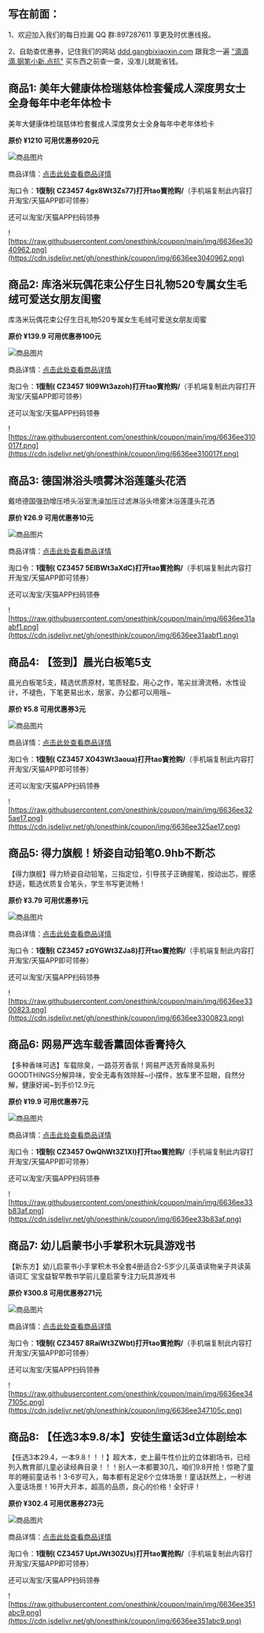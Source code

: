 ## 写在前面：

1、欢迎加入我们的每日捡漏 QQ 群:897287611 享更及时优惠线报。

2、自助查优惠券，记住我们的网站 [ddd.gangbixiaoxin.com](https://ddd.gangbixiaoxin.com) 跟我念一遍 ["滴滴滴.钢笔小新.点抗"](https://ddd.gangbixiaoxin.com) 买东西之前查一查，没准儿就能省钱。

## 商品1: 美年大健康体检瑞慈体检套餐成人深度男女士全身每年中老年体检卡

美年大健康体检瑞慈体检套餐成人深度男女士全身每年中老年体检卡

**原价 ¥1210 可用优惠券920元**

![商品图片](https://img.alicdn.com/bao/uploaded/i1/2207948535255/O1CN01NlkqxO1ogqGciohNh_!!0-item_pic.jpg)

商品详情：[点击此处查看商品详情](https://s.click.taobao.com/t?e=m%3D2%26s%3D6PEJKa3q%2BXhw4vFB6t2Z2ueEDrYVVa64yK8Cckff7TXLWlSKdGSYDh%2F2FvNYp52b1aH1Hk3GeOjWbLW7uhxyboGvCrJWHk1%2FTyVl44vrPmd3miNKHWpinpVm%2FOAUUFw71qrpxiwMoCNxc1AtbZGVSw0zXp%2FIdwR3itbFU7xF2UDNEPXytV9ALoS4zvCRUrqu4CjdFp7roI%2Be58XY4Psq5jlp9fCaXRT3Bibg6qVU2ta%2BNJLNqj63TG9q6rAdW1EkkqD%2Bd2QnzBMbkJ5QxPS2Ci%2FKfJmqgrYAfWsUjZoD5RB6BuHoPKn5HK5V4Ao04KocDseal0NfMDXJpWvVCAyWdKJn5AyUbPoV&amp;union_lens=lensId:TAPI@1714875936@213f9928_119b_18f46922da7_a3b1@01)

淘口令：**1復制( CZ3457 4gx8Wt3Zs77)打开tao寳抢购/**（手机端复制此内容打开淘宝/天猫APP即可领券）</p>

还可以淘宝/天猫APP扫码领券

![https://raw.githubusercontent.com/onesthink/coupon/main/img/6636ee3040962.png](https://cdn.jsdelivr.net/gh/onesthink/coupon/img/6636ee3040962.png)

## 商品2: 库洛米玩偶花束公仔生日礼物520专属女生毛绒可爱送女朋友闺蜜

库洛米玩偶花束公仔生日礼物520专属女生毛绒可爱送女朋友闺蜜

**原价 ¥139.9 可用优惠券100元**

![商品图片](https://img.alicdn.com/bao/uploaded/i3/2207933488865/O1CN01UNb1zG2FME4qSUqbM_!!2207933488865.jpg)

商品详情：[点击此处查看商品详情](https://s.click.taobao.com/t?e=m%3D2%26s%3DaaDSeb1Gqotw4vFB6t2Z2ueEDrYVVa64XoO8tOebS%2BfLWlSKdGSYDh%2F2FvNYp52blovu%2FCElQOvWbLW7uhxyboGvCrJWHk1%2FTyVl44vrPmd3miNKHWpinpVm%2FOAUUFw71qrpxiwMoCNxc1AtbZGVSyNJIOc0Zu0Er6mO2AbXggnNEPXytV9ALoS4zvCRUrquaW%2F6hpo14Pq6LpVCGyLRWZJODt3oLN2pkkiF9dfmPTsFReogZ8rxQXQm54U1LBaGelT7PjE%2B6DMbkJ5QxPS2Ci%2FKfJmqgrYAfWsUjZoD5RDku0g0R1AZws4jqW7GgSc8Dseal0NfMDXJpWvVCAyWdKJn5AyUbPoV&amp;union_lens=lensId:TAPI@1714875937@212c5cbd_11a6_18f4692331d_bbf4@01)

淘口令：**1復制( CZ3457 1I09Wt3azoh)打开tao寳抢购/**（手机端复制此内容打开淘宝/天猫APP即可领券）</p>

还可以淘宝/天猫APP扫码领券

![https://raw.githubusercontent.com/onesthink/coupon/main/img/6636ee310017f.png](https://cdn.jsdelivr.net/gh/onesthink/coupon/img/6636ee310017f.png)

## 商品3: 德国淋浴头喷雾沐浴莲蓬头花洒

戴喷德国强劲增压喷头浴室洗澡加压过滤淋浴头喷雾沐浴莲蓬头花洒

**原价 ¥26.9 可用优惠券10元**

![商品图片](https://img.alicdn.com/bao/uploaded/i2/2212549459987/O1CN01PQjBBp2Ne6R8WP2QO_!!0-item_pic.jpg)

商品详情：[点击此处查看商品详情](https://s.click.taobao.com/t?e=m%3D2%26s%3DmTmT%2BEUV7%2BJw4vFB6t2Z2ueEDrYVVa64yK8Cckff7TXLWlSKdGSYDh%2F2FvNYp52b79%2FTFaMDK6TWbLW7uhxyboGvCrJWHk1%2FTyVl44vrPmd3miNKHWpinpVm%2FOAUUFw71qrpxiwMoCNxc1AtbZGVS8wU6RNJ6Fy2ZL9bPCA6tPvNEPXytV9ALoS4zvCRUrqu%2FyJLhiOoNifxSfZLTLOXv%2BSH5D8o%2FD1VLk%2Fb5taejkZ8ZT2k9xQVl5Kf3voGAhMtBUKk8%2BQPRZEbkJ5QxPS2Ci%2FKfJmqgrYAfWsUjZoD5RA7K%2BhlnozjD9A2rUnN0oJuDseal0NfMDXJpWvVCAyWdKJn5AyUbPoV&amp;union_lens=lensId:TAPI@1714875939@21082093_118e_18f469239bb_5c5c@01)

淘口令：**1復制( CZ3457 5ElBWt3aXdC)打开tao寳抢购/**（手机端复制此内容打开淘宝/天猫APP即可领券）</p>

还可以淘宝/天猫APP扫码领券

![https://raw.githubusercontent.com/onesthink/coupon/main/img/6636ee31aabf1.png](https://cdn.jsdelivr.net/gh/onesthink/coupon/img/6636ee31aabf1.png)

## 商品4: 【签到】晨光白板笔5支

晨光白板笔5支，精选优质原材，笔质轻盈，用心之作，笔尖丝滑流畅，水性设计，不褪色，下笔更易出水，居家，办公都可以用哦~

**原价 ¥5.8 可用优惠券3元**

![商品图片](https://gw.alicdn.com/bao/uploaded/i2/3697149989/O1CN01tWnffi2Nf1F02xK6w_!!3697149989.png)

商品详情：[点击此处查看商品详情](https://s.click.taobao.com/t?e=m%3D2%26s%3D2BI2UBC1Nihw4vFB6t2Z2ueEDrYVVa64yK8Cckff7TXLWlSKdGSYDtJP%2B9AdQZwtJ1gyddu7kN%2FWbLW7uhxyboGvCrJWHk1%2FTyVl44vrPmd3miNKHWpinpVm%2FOAUUFw71qrpxiwMoCNxc1AtbZGVS8NBd7r2ltUfhV%2BwdI0Ynt0LZMqoQW%2BfuKGzo1lVxIiokZAaVssCZ9kRCAMKqRfD%2F9bE2l8bi1XQ1QI1OOWIFfvgM4MJ0NEHYiZaWJJSxMrxu5%2Frs9dftlo4%2BfirBrx7mM7AMx9cWAx%2BEiM%2FlSG%2FbZRO0Xu4O9Y4FoMOIPqeXavPU1NVKZy3ECfGDF1NzTQoPw%3D%3D&amp;union_lens=lensId:TAPI@1714875940@212c1b18_1171_18f46923ebc_8698@01)

淘口令：**1復制( CZ3457 XO43Wt3aoua)打开tao寳抢购/**（手机端复制此内容打开淘宝/天猫APP即可领券）</p>

还可以淘宝/天猫APP扫码领券

![https://raw.githubusercontent.com/onesthink/coupon/main/img/6636ee325ae17.png](https://cdn.jsdelivr.net/gh/onesthink/coupon/img/6636ee325ae17.png)

## 商品5: 得力旗舰！矫姿自动铅笔0.9hb不断芯

【得力旗舰】得力矫姿自动铅笔，三指定位，引导孩子正确握笔，按动出芯，握感舒适，甄选优质复合笔头，学生书写更流畅！

**原价 ¥3.79 可用优惠券1元**

![商品图片](https://img.alicdn.com/imgextra/i1/323627970/O1CN01gB4God28kJZSTNbxr_!!323627970.jpg)

商品详情：[点击此处查看商品详情](https://s.click.taobao.com/t?e=m%3D2%26s%3DEcMRrkJp6xhw4vFB6t2Z2ueEDrYVVa64yK8Cckff7TXLWlSKdGSYDtJP%2B9AdQZwtRitN3%2FurF3zWbLW7uhxyboGvCrJWHk1%2FTyVl44vrPmd3miNKHWpinpVm%2FOAUUFw71qrpxiwMoCNxc1AtbZGVS5TDMoZokfFXZx7lDydl5gjNEPXytV9ALoS4zvCRUrquEBMXzFO8lg7XsqmsOfOHmtaWRyN7mB9rQr5BT%2BITRdgl1x6m55Mju8qnERuD5xt4MmAHou0UDMgbkJ5QxPS2Ci%2FKfJmqgrYAfWsUjZoD5RCHHp2mVQUqGpmoeuU81TcyDseal0NfMDXJpWvVCAyWdKJn5AyUbPoV&amp;union_lens=lensId:TAPI@1714875941@0b521358_1157_18f4692437e_d4c9@01)

淘口令：**1復制( CZ3457 zGYGWt3ZJa8)打开tao寳抢购/**（手机端复制此内容打开淘宝/天猫APP即可领券）</p>

还可以淘宝/天猫APP扫码领券

![https://raw.githubusercontent.com/onesthink/coupon/main/img/6636ee3300823.png](https://cdn.jsdelivr.net/gh/onesthink/coupon/img/6636ee3300823.png)

## 商品6: 网易严选车载香薰固体香膏持久

【多种香味可选】车载除臭，一路芬芳香氛！网易严选芳香除臭系列GOODTHINGS分解异味，安全无毒有效除醛~小摆件，放车里不显眼，自然分解，健康好闻~到手价12.9元

**原价 ¥19.9 可用优惠券7元**

![商品图片](https://gw.alicdn.com/bao/uploaded/i3/3423372923/O1CN01eD9VbD1XSmWxV3zHl_!!3423372923.png)

商品详情：[点击此处查看商品详情](https://s.click.taobao.com/t?e=m%3D2%26s%3DPI7ZJzUFCN1w4vFB6t2Z2ueEDrYVVa64yK8Cckff7TXLWlSKdGSYDtJP%2B9AdQZwt8sviUM61dt3WbLW7uhxyboGvCrJWHk1%2FTyVl44vrPmd3miNKHWpinpVm%2FOAUUFw71qrpxiwMoCNxc1AtbZGVS2dNvrz0aa2eJSkBjx9AGggLZMqoQW%2BfuKGzo1lVxIioecLGm6YWay1cCY8n%2B7IL%2BkwhAB376NdbkrqE%2BU8Dh7k02FOCBsODfUtzxPSzxKoc4w%2F6ojX%2F24k4%2BfirBrx7mM7AMx9cWAx%2BEiM%2FlSG%2FbZSKvhfXL1wxXjGIePB%2F3nUjU1NVKZy3ECfGDF1NzTQoPw%3D%3D&amp;union_lens=lensId:TAPI@1714875942@21328417_117d_18f469247ec_c69e@01)

淘口令：**1復制( CZ3457 OwQhWt3Z1Xl)打开tao寳抢购/**（手机端复制此内容打开淘宝/天猫APP即可领券）</p>

还可以淘宝/天猫APP扫码领券

![https://raw.githubusercontent.com/onesthink/coupon/main/img/6636ee33b83af.png](https://cdn.jsdelivr.net/gh/onesthink/coupon/img/6636ee33b83af.png)

## 商品7: 幼儿启蒙书小手掌积木玩具游戏书

【新东方】幼儿启蒙书小手掌积木书全套4册适合2-5岁少儿英语读物亲子共读英语词汇 宝宝益智早教书学前儿童启蒙专注力玩具游戏书

**原价 ¥300.8 可用优惠券271元**

![商品图片](https://img.alicdn.com/bao/uploaded/i1/3192521367/O1CN01YdMEZo1Ly8MTV26RD_!!0-item_pic.jpg)

商品详情：[点击此处查看商品详情](https://s.click.taobao.com/t?e=m%3D2%26s%3DqxvK1yWgtSZw4vFB6t2Z2ueEDrYVVa64yK8Cckff7TXLWlSKdGSYDtJP%2B9AdQZwt5x%2BIUlGKNpXWbLW7uhxyboGvCrJWHk1%2FTyVl44vrPmd3miNKHWpinpVm%2FOAUUFw71qrpxiwMoCNxc1AtbZGVS5KCl3fbWs4KOdVVmPfaPeoLZMqoQW%2BfuKGzo1lVxIiop%2BDykc68xbLAFW0xAh2oWvDMlgv0YrChnqiWpKsqm1HxWuyICy3g5husF0Pa4LZWlbRMz6GTKAYZjQKfJ2UQf03O4wtQ3K90XXhKrcBJdMyCn%2BM4lmKfc9ULltx7g7oCX0%2B3obhRTo5xKmPmpIKZsA%3D%3D&amp;union_lens=lensId:TAPI@1714875945@2127dbf4_11dd_18f469251c0_77e6@01)

淘口令：**1復制( CZ3457 8RaiWt3ZWbt)打开tao寳抢购/**（手机端复制此内容打开淘宝/天猫APP即可领券）</p>

还可以淘宝/天猫APP扫码领券

![https://raw.githubusercontent.com/onesthink/coupon/main/img/6636ee347105c.png](https://cdn.jsdelivr.net/gh/onesthink/coupon/img/6636ee347105c.png)

## 商品8: 【任选3本9.8/本】安徒生童话3d立体剧绘本

【任选3本29.4，一本9.8！！！】超大本，史上最牛性价比的立体剧场书，已经列入教育部儿童必读经典目录！！！别人一本都要30几，咱们9.8开抢！惊艳了童年的睡前童话书！3-6岁可入，每本都有足足6个立体场景！童话跃然上，一秒进入童话场景！16开大开本，超高的品质，良心的价格！全好评！

**原价 ¥302.4 可用优惠券273元**

![商品图片](https://img.alicdn.com/imgextra/i4/1092889017/O1CN01b3XPlM2GTqFeQeou6_!!1092889017.jpg)

商品详情：[点击此处查看商品详情](https://s.click.taobao.com/t?e=m%3D2%26s%3D67M6TBxoab5w4vFB6t2Z2ueEDrYVVa64yK8Cckff7TXLWlSKdGSYDtJP%2B9AdQZwtlovu%2FCElQOvWbLW7uhxyboGvCrJWHk1%2FTyVl44vrPmd3miNKHWpinpVm%2FOAUUFw71qrpxiwMoCNxc1AtbZGVS%2BSnKXUZAPFqCQ0Bsg7O%2BlgLZMqoQW%2BfuKGzo1lVxIioYFf100Yp4c2b%2FhTpMTrKj36tugCVcCZYDXS9Xs9byeF5NzBJBDyYBdHRQWtyCN%2FzneUjzDPbE%2Fs4%2BfirBrx7mM7AMx9cWAx%2BEiM%2FlSG%2FbZSXlDTxsSwBzG9gzJAm1JYTU1NVKZy3ECfGDF1NzTQoPw%3D%3D&amp;union_lens=lensId:TAPI@1714875947@213f3154_11ae_18f46925bad_4f63@01)

淘口令：**1復制( CZ3457 UptJWt30ZUs)打开tao寳抢购/**（手机端复制此内容打开淘宝/天猫APP即可领券）</p>

还可以淘宝/天猫APP扫码领券

![https://raw.githubusercontent.com/onesthink/coupon/main/img/6636ee351abc9.png](https://cdn.jsdelivr.net/gh/onesthink/coupon/img/6636ee351abc9.png)

